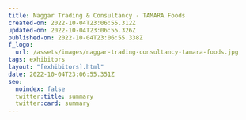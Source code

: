 ```yaml
---
title: Naggar Trading & Consultancy - TAMARA Foods
created-on: 2022-10-04T23:06:55.312Z
updated-on: 2022-10-04T23:06:55.326Z
published-on: 2022-10-04T23:06:55.338Z
f_logo:
  url: /assets/images/naggar-trading-consultancy-tamara-foods.jpg
tags: exhibitors
layout: "[exhibitors].html"
date: 2022-10-04T23:06:55.351Z
seo:
  noindex: false
  twitter:title: summary
  twitter:card: summary
---
```


